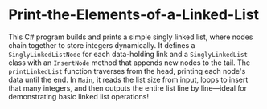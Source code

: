 # Print-the-Elements-of-a-Linked-List
This C# program builds and prints a simple singly linked list, where nodes chain together to store integers dynamically. It defines a `SinglyLinkedListNode` for each data-holding link and a `SinglyLinkedList` class with an `InsertNode` method that appends new nodes to the tail. The `printLinkedList` function traverses from the head, printing each node's data until the end. In `Main`, it reads the list size from input, loops to insert that many integers, and then outputs the entire list line by line—ideal for demonstrating basic linked list operations!
